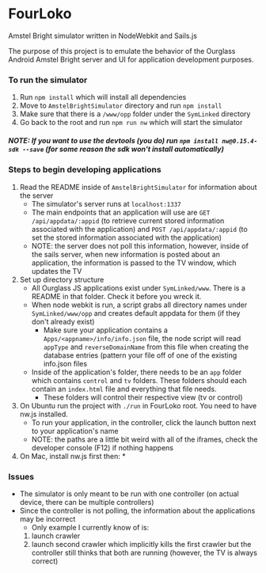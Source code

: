 # FourLoko

Amstel Bright simulator written in NodeWebkit and Sails.js

The purpose of this project is to emulate the behavior of the Ourglass Android Amstel Bright server and UI for application development purposes.

### To run the simulator
1. Run `npm install` which will install all dependencies
2. Move to `AmstelBrightSimulator` directory and run `npm install`
3. Make sure that there is a `/www/opp` folder under the `SymLinked` directory
4. Go back to the root and run `npm run nw` which will start the simulator

##### NOTE: If you want to use the devtools (you do) run `npm install nw@0.15.4-sdk --save` (for some reason the sdk won't install automatically)

### Steps to begin developing applications

1. Read the README inside of `AmstelBrightSimulator` for information about the server
    * The simulator's server runs at `localhost:1337`
    * The main endpoints that an application will use are `GET /api/appdata/:appid` (to retrieve current stored information associated with the application) and `POST /api/appdata/:appid` (to set the stored information associated with the application)
    * NOTE: the server does not poll this information, however, inside of the sails server, when new information is posted about an application, the information is passed to the TV window, which updates the TV
2. Set up directory structure
    * All Ourglass JS applications exist under `SymLinked/www`. There is a README in that folder. Check it before you wreck it.
    * When node webkit is run, a script grabs all directory names under `SymLinked/www/opp` and creates default appdata for them (if they don't already exist)
        * Make sure your application contains a `Apps/<appname>/info/info.json` file, the node script will read `appType` and `reverseDomainName` from this file when creating the database entries (pattern your file off of one of the existing info.json files
    * Inside of the application's folder, there needs to be an `app` folder which contains `control` and `tv` folders. These folders should each contain an `index.html` file and everything that file needs.
        * These folders will control their respective view (tv or control)
3. On Ubuntu run the project with `./run` in FourLoko root. You need to have nw.js installed.
    * To run your application, in the controller, click the launch button next to your application's name
    * NOTE: the paths are a little bit weird with all of the iframes, check the developer console (F12) if nothing happens
4. On Mac, install nw.js first then:
    * 
    
### Issues
* The simulator is only meant to be run with one controller (on actual device, there can be multiple controllers)
* Since the controller is not polling, the information about the applications may be incorrect
    * Only example I currently know of is:
    1) launch crawler 
    2) launch second crawler which implicitly kills the first crawler but the controller still thinks that both are running (however, the TV is always correct)
    